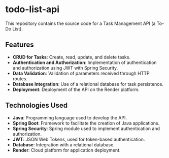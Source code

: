 # todo-list-api

This repository contains the source code for a Task Management API (a To-Do List).

## Features

- **CRUD for Tasks**: Create, read, update, and delete tasks.
- **Authentication and Authorization**: Implementation of authentication and authorization using JWT with Spring Security.
- **Data Validation**: Validation of parameters received through HTTP routes.
- **Database Integration**: Use of a relational database for task persistence.
- **Deployment**: Deployment of the API on the Render platform.

## Technologies Used

- **Java**: Programming language used to develop the API.
- **Spring Boot**: Framework to facilitate the creation of Java applications.
- **Spring Security**: Spring module used to implement authentication and authorization.
- **JWT**: JSON Web Tokens, used for token-based authentication.
- **Database**: Integration with a relational database.
- **Render**: Cloud platform for application deployment.
